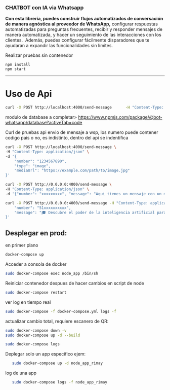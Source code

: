 ### CHATBOT con IA via Whatsapp

**Con esta librería, puedes construir flujos automatizados de conversación de manera agnóstica al proveedor de WhatsApp,** configurar respuestas automatizadas para preguntas frecuentes, recibir y responder mensajes de manera automatizada, y hacer un seguimiento de las interacciones con los clientes.  Además, puedes configurar fácilmente disparadores que te ayudaran a expandir las funcionalidades sin límites.

Realizar pruebas sin contenedor
```
npm install
npm start
```

---

# Uso de Api

```sh
curl -X POST http://localhost:4000/send-message      -H "Content-Type: application/json"      -d '{"number": "51xxxxxxxxxx", "message": "Hola desde el API WSP"}'
```

modulo de database a completar>
https://www.npmjs.com/package/@bot-whatsapp/database?activeTab=code

Curl de pruebas api envio de mensaje a wsp, los numero puede contener codigo pais o no, 
es indistinto, dentro del api se indentifica

```sh
curl -X POST http://localhost:4000/send-message \
-H "Content-Type: application/json" \
-d '{
    "number": "1234567890",
    "type": "image",
    "mediaUrl": "https://example.com/path/to/image.jpg"
}'
```

```sh
curl -X POST http://0.0.0.0:4000/send-message \
-H "Content-Type: application/json" \
-d '{"number": "xxxxxxxxx", "message": "Aqui tienes un mensaje con un medio curado."}'
```

```sh
curl -X POST http://0.0.0.0:4000/send-message -H "Content-Type: application/json" -d '{
    "number": "51xxxxxxxxxx", 
    "message": "🎓 Descubre el poder de la inteligencia artificial para tu emprendimiento. Súmate aqui 👉 https://lu.ma/Emprende-con-IA_22feb7pm\n\nAprenderás a optimizar procesos, elevar diseños y potenciar tu estrategia de marketing. ¡No te lo pierdas! 🔥👩‍💻🚀\n\n👩‍💼 Contaremos con la presencia de Jorge Paz, Chapter Area Lead del Banco de Crédito del Peru y cuenta con 4 años trabajando con startups en el sector Fintech y en el Sector EdTech👩‍💻🎯\n\n📅 Fecha y Hora: Jueves 22 de febrero - 7 PM (GMT-5)\n📍 Vía: Zoom y LinkedIn Live"
}'
```


## Desplegar en prod:
en primer plano
```sh
docker-compose up
```

Acceder a consola de docker
```sh
sudo docker-compose exec node_app /bin/sh
```

Reiniciar contenedor despues de hacer cambios en script de node
```sh
sudo docker-compose restart
```

ver log en tiempo real
```sh
sudo docker-compose -f docker-compose.yml logs -f
```

actualizar cambio total, requiere escanero de QR:
```sh
sudo docker-compose down -v
sudo docker-compose up -d --build
```
```sh
sudo docker-compose logs
```

Deplegar solo un app especifico ejem: 
```sh
   sudo docker-compose up -d node_app_rimay
```
log de una app
```sh
   sudo docker-compose logs -f node_app_rimay
```
